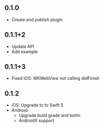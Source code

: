 ## 0.1.0

* Create and publish plugin

## 0.1.1+2

* Update API
* Add example

## 0.1.1+3

* Fixed iOS: WKWebView not calling didFinish

## 0.1.2

* iOS: Upgrade to to Swift 5
* Android:
    - Upgrade build grade and kotlin
    - AndroidX support